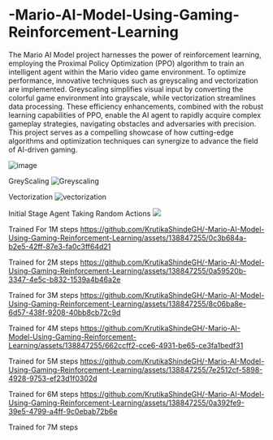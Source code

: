 # -Mario-AI-Model-Using-Gaming-Reinforcement-Learning

The Mario AI Model project harnesses the power of reinforcement learning, employing the Proximal Policy Optimization (PPO) algorithm to train an intelligent agent within the Mario video game environment. To optimize performance, innovative techniques such as greyscaling and vectorization are implemented. Greyscaling simplifies visual input by converting the colorful game environment into grayscale, while vectorization streamlines data processing. These efficiency enhancements, combined with the robust learning capabilities of PPO, enable the AI agent to rapidly acquire complex gameplay strategies, navigating obstacles and adversaries with precision. This project serves as a compelling showcase of how cutting-edge algorithms and optimization techniques can synergize to advance the field of AI-driven gaming.


![image](https://github.com/KrutikaShindeGH/-Mario-AI-Model-Using-Gaming-Reinforcement-Learning/assets/138847255/7af1892b-eb74-418f-baf7-0efd393ae6df)

GreyScaling
![Greyscaling](https://github.com/KrutikaShindeGH/-Mario-AI-Model-Using-Gaming-Reinforcement-Learning/assets/138847255/3bf07111-213a-403a-b8f0-57eb28181624)

Vectorization
![vectorization](https://github.com/KrutikaShindeGH/-Mario-AI-Model-Using-Gaming-Reinforcement-Learning/assets/138847255/c2cd3ed9-dbde-48c3-a1fb-87055f2e2d1e)

Initial Stage Agent Taking Random Actions
![](https://github.com/KrutikaShindeGH/-Mario-AI-Model-Using-Gaming-Reinforcement-Learning/assets/138847255/a32b46c9-5f44-428d-b005-8e4745e7bc47)

Trained For 1M steps 
https://github.com/KrutikaShindeGH/-Mario-AI-Model-Using-Gaming-Reinforcement-Learning/assets/138847255/0c3b684a-b2e5-42ff-87e3-fa0c3ff64d21

Trained for 2M steps
https://github.com/KrutikaShindeGH/-Mario-AI-Model-Using-Gaming-Reinforcement-Learning/assets/138847255/0a59520b-3347-4e5c-b832-1539a4b46a2e

Trained for 3M steps
https://github.com/KrutikaShindeGH/-Mario-AI-Model-Using-Gaming-Reinforcement-Learning/assets/138847255/8c06ba8e-6d57-438f-9208-40bb8cb72c9d

Trained for 4M steps
https://github.com/KrutikaShindeGH/-Mario-AI-Model-Using-Gaming-Reinforcement-Learning/assets/138847255/662ccff2-cce6-4931-be65-ce3fa1bedf31

Trained for 5M steps
https://github.com/KrutikaShindeGH/-Mario-AI-Model-Using-Gaming-Reinforcement-Learning/assets/138847255/7e2512cf-5898-4928-9753-ef23d1f0302d

Trained for 6M steps 
https://github.com/KrutikaShindeGH/-Mario-AI-Model-Using-Gaming-Reinforcement-Learning/assets/138847255/0a392fe9-39e5-4799-a4ff-9c0ebab72b6e

Trained for 7M steps

